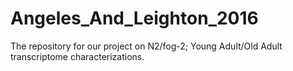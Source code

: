 # Angeles_And_Leighton_2016
The repository for our project on N2/fog-2; Young Adult/Old Adult transcriptome characterizations. 
